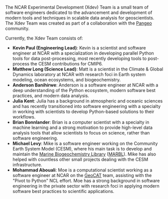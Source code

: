 <!--
.. title: About the NCAR Experimental Development Team
.. slug: about
.. date: 2019-10-21 15:46:50 UTC-06:00
.. tags: 
.. category: 
.. link: 
.. description: 
.. type: text
-->

The NCAR Experimental Development (Xdev) Team is a small team of software engineers
dedicated to the advancement and development of modern tools and techniques
in scalable data analysis for geoscientists.  The Xdev Team was created as part
of a collaboration with the [Pangeo](https://pangeo.io) community.

Currently, the Xdev Team consists of:

- **Kevin Paul (Engineering Lead)**: Kevin is a scientist and software engineer at NCAR with a
  specialization in developing parallel Python tools for data post-processing, most recently developing
  tools to post-process the CESM contributions for CMIP6.
- **Matthew Long (Science Lead)**: Matt is a scientist in the Climate & Global Dynamics laboratory
  at NCAR with research foci in Earth system modeling, ocean ecosystems, and biogeochemistry.
- **Anderson Banihirwe**: Anderson is a software engineer at NCAR with a deep understanding
  of the Python ecosystem, modern software best practices, and modern data analysis.
- **Julia Kent**: Julia has a background in atmospheric and oceanic sciences and has recently
  transitioned into software engineering with a specialty in working with scientists to develop
  Python-based solutions to their workflows.
- **Brian Bonnlander**: Brian is a computer scientist with a specialty in machine learning and
  a strong motivation to provide high-level data analysis tools that allow scientists to focus
  on science, rather than software engineering.
- **Michael Levy**: Mike is a software engineer working on the Community Earth System Model
  (CESM), where his main task is to develop and maintain the
  [Marine Biogeochemistry Library](https://marbl-ecosys.github.io/)
  ([MARBL](https://marbl-ecosys.github.io/)).  Mike has also helped with countless other small
  projects dealing with the CESM infrastructure.
- **Mohammad Abouali**: Moe is a computational scientist working as a software engineer at NCAR on the 
  [GeoCAT](https://geocat.ucar.edu/) team, assisting with the "Pivot to Python" NCL effort.
  Moe has a strong background in software engineering in the private sector with research foci in 
  applying modern software best practices to scientific applications.
  
